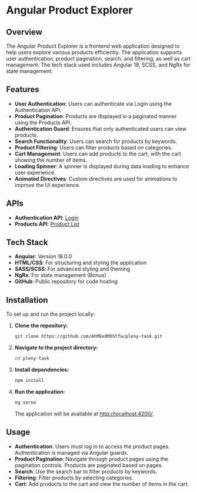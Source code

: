 # Angular Product Explorer

## Overview

The Angular Product Explorer is a frontend web application designed to help users explore various products efficiently. The application supports user authentication, product pagination, search, and filtering, as well as cart management. The tech stack used includes Angular 18, SCSS, and NgRx for state management.

## Features

- **User Authentication**: Users can authenticate via Login using the Authentication API.
- **Product Pagination**: Products are displayed in a paginated manner using the Products API.
- **Authentication Guard**: Ensures that only authenticated users can view products.
- **Search Functionality**: Users can search for products by keywords.
- **Product Filtering**: Users can filter products based on categories.
- **Cart Management**: Users can add products to the cart, with the cart showing the number of items.
- **Loading Spinner**: A spinner is displayed during data loading to enhance user experience.
- **Animated Directives**: Custom directives are used for animations to improve the UI experience.

## APIs

- **Authentication API**: [Login](https://dummyjson.com/docs/auth#login)
- **Products API**: [Product List](https://dummyjson.com/docs/products)

## Tech Stack

- **Angular**: Version 18.0.0
- **HTML/CSS**: For structuring and styling the application
- **SASS/SCSS**: For advanced styling and theming
- **NgRx**: For state management (Bonus)
- **GitHub**: Public repository for code hosting

## Installation

To set up and run the project locally:

1. **Clone the repository:**

   ```bash
   git clone https://github.com/AhMEedMOStfa/pleny-task.git
   ```

2. **Navigate to the project directory:**

   ```bash
   cd pleny-task
   ```

3. **Install dependencies:**

   ```bash
   npm install
   ```

4. **Run the application:**

   ```bash
   ng serve
   ```

   The application will be available at [http://localhost:4200/](http://localhost:4200/).

## Usage

- **Authentication**: Users must log in to access the product pages. Authentication is managed via Angular guards.
- **Product Pagination**: Navigate through product pages using the pagination controls. Products are paginated based on pages.
- **Search**: Use the search bar to filter products by keywords.
- **Filtering**: Filter products by selecting categories.
- **Cart**: Add products to the cart and view the number of items in the cart.
